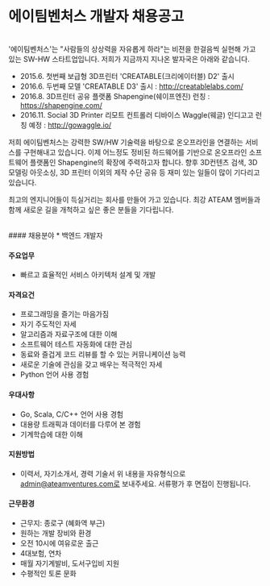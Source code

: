 # 에이팀벤처스 개발자 채용공고
<br />
'에이팀벤처스'는 "사람들의 상상력을 자유롭게 하라"는 비젼을 한걸음씩 실현해 가고 있는 SW-HW 스타트업입니다.
저희가 지금까지 지나온 발자국은 아래와 같습니다.

- 2015.6.  첫번째 보급형 3D프린터 'CREATABLE(크리에이터블) D2' 출시
- 2016.6.  두번째 모델 'CREATABLE D3' 출시 : http://creatablelabs.com/
- 2016.8.  3D프린터 공유 플랫폼 Shapengine(쉐이프엔진) 런칭 : https://shapengine.com/
- 2016.11. Social 3D Printer 리모트 컨트롤러 디바이스 Waggle(웨글) 인디고고 런칭 예정 : http://gowaggle.io/

저희 에이팀벤처스는 강력한 SW/HW 기술력을 바탕으로 온오프라인을 연결하는 서비스를 구현해내고 있습니다.
이제 어느정도 정비된 하드웨어를 기반으로 온오프라인 소프트웨어 플랫폼인 Shapengine의 확장에 주력하고자 합니다.
향후 3D컨텐츠 검색, 3D 모델링 아웃소싱, 3D 프린터 이외의 제작 수단 공유 등 재미 있는 일들이 많이 기다리고 있습니다.

최고의 엔지니어들이 득실거리는 회사를 만들어 가고 있습니다.
최강 ATEAM 멤버들과 함께 새로운 길을 개척하고 싶은 좋은 분들을 기다립니다.  

<br />
#### 채용분야
* 백엔드 개발자

#### 주요업무
* 빠르고 효율적인 서비스 아키텍처 설계 및 개발

#### 자격요건
* 프로그래밍을 즐기는 마음가짐
* 자기 주도적인 자세
* 알고리즘과 자료구조에 대한 이해
* 소프트웨어 테스트 자동화에 대한 관심
* 동료와 즐겁게 코드 리뷰를 할 수 있는 커뮤니케이션 능력
* 새로운 기술에 관심을 갖고 배우는 적극적인 자세
* Python 언어 사용 경험

#### 우대사항
* Go, Scala, C/C++ 언어 사용 경험
* 대용량 트래픽과 데이터를 다루어 본 경험
* 기계학습에 대한 이해

#### 지원방법
* 이력서, 자기소개서, 경력 기술서
위 내용을 자유형식으로 admin@ateamventures.com로 보내주세요. 서류평가 후 면접이 진행됩니다.

#### 근무환경
* 근무지: 종로구 (혜화역 부근)
* 원하는 개발 장비와 환경
* 오전 10시에 여유로운 출근
* 4대보험, 연차
* 매월 자기계발비, 도서구입비 지원
* 수평적인 토론 문화
